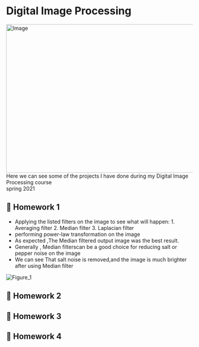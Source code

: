 # Digital Image Processing
 <img align="left" alt="Image" src="https://images.unsplash.com/photo-1526374965328-7f61d4dc18c5?ixid=MnwxMjA3fDB8MHxwaG90by1wYWdlfHx8fGVufDB8fHx8&ixlib=rb-1.2.1&auto=format&fit=crop&w=870&q=80" width="1000" height="400" />
Here we can see some of the projects I have done during my Digital Image Processing course <br /> spring 2021

## 🔖 Homework 1
- Applying the listed filters on the image to see what will happen: 
       1. Averaging filter
       2. Median filter
       3. Laplacian filter
- performing power-law transformation on the image
- As expected ,The Median filtered output image was the best result.
- Generally , Median filterscan be a good choice for reducing salt or pepper noise on the image
- We can see That salt noise is removed,and the image is much brighter after using Median filter

![Figure_1](https://user-images.githubusercontent.com/88426435/137598918-c16b2a50-b8be-4e08-92c9-49d6df3acf1a.png)

## 🔖 Homework 2



## 🔖 Homework 3


## 🔖 Homework 4
